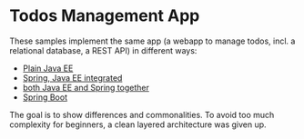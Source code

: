 # Todos Management App

These samples implement the same app (a webapp to manage todos, incl. a relational database, a REST API) in different ways:

- [Plain Java EE](./todos-javaee)
- [Spring, Java EE integrated](./todos-spring)
- [both Java EE and Spring together](./todos-spring-and-javaee)
- [Spring Boot](./todos-spring-boot)

The goal is to show differences and commonalities. To avoid too much complexity for beginners,
a clean layered architecture was given up.
